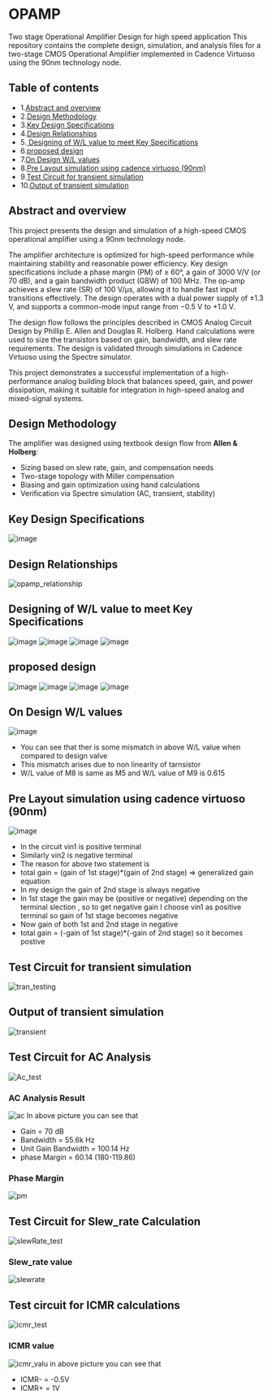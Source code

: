 # OPAMP
Two stage  Operational Amplifier Design for high speed application
This repository contains the complete design, simulation, and analysis files for a two-stage CMOS Operational Amplifier implemented in Cadence Virtuoso using the 90nm technology node.


## Table of contents
- 1.[Abstract and overview](#Abstract-and-overview)
- 2.[Design Methodology](#Design-Methodology)
- 3.[Key Design Specifications](#Key-Design-Specifications)
- 4.[Design Relationships](#Design-Relationships)
- 5.[ Designing  of W/L value to meet  Key Specifications](#Designing-of-W/L-value-to-meet-Key-Specifications)
- 6.[proposed design](#proposed-design)
- 7.[On Design W/L values](#OnDesign-W/L-values)
- 8.[Pre Layout simulation using cadence virtuoso (90nm)](#Pre-ayout-simulation-using-cadence-virtuoso(90nm))
- 9.[Test Circuit for transient simulation](##Test-Circuit-for-transient-simulation)
- 10.[Output of transient simulation](##Output-of-transient-simulation)

## Abstract and overview 
This project presents the design and simulation of a high-speed CMOS operational amplifier using a 90nm technology node. 

The amplifier architecture is optimized for high-speed performance while maintaining stability and reasonable power efficiency. Key design specifications include a phase margin (PM) of ≥ 60°, a gain of 3000 V/V (or 70 dB), and a gain bandwidth product (GBW) of 100 MHz. The op-amp achieves a slew rate (SR) of 100 V/µs, allowing it to handle fast input transitions effectively. The design operates with a dual power supply of ±1.3 V, and supports a common-mode input range from −0.5 V to +1.0 V.

The design flow follows the principles described in CMOS Analog Circuit Design by Phillip E. Allen and Douglas R. Holberg. Hand calculations were used to size the transistors based on gain, bandwidth, and slew rate requirements. The design is validated through simulations in Cadence Virtuoso using the Spectre simulator.

This project demonstrates a successful implementation of a high-performance analog building block that balances speed, gain, and power dissipation, making it suitable for integration in high-speed analog and mixed-signal systems.

## Design Methodology

The amplifier was designed using textbook design flow from **Allen & Holberg**:
- Sizing based on slew rate, gain, and compensation needs
- Two-stage topology with Miller compensation
- Biasing and gain optimization using hand calculations
- Verification via Spectre simulation (AC, transient, stability)


## Key Design Specifications
![image](https://github.com/user-attachments/assets/28eed64a-b9a2-4108-9077-8d5ebcf29c27)


## Design Relationships
![opamp_relationship ](https://github.com/user-attachments/assets/d930a3ac-0fb8-456b-a9d8-b2db3414aa9c)

## Designing  of W/L value to meet  Key Specifications
![image](https://github.com/user-attachments/assets/180280ea-d734-4af5-ac9c-8fc31ebf1fce)
![image](https://github.com/user-attachments/assets/73f64201-680a-4c8e-bb58-7c97781250a3)
![image](https://github.com/user-attachments/assets/c2db6ac8-1692-4f5e-8926-308deaaff9e8)
![image](https://github.com/user-attachments/assets/8e01e361-2eae-4003-9c7f-49ee30b0cd4f)
## proposed design
![image](https://github.com/user-attachments/assets/9e1352ba-eaae-421c-ab30-721ed51f6fab)
![image](https://github.com/user-attachments/assets/f72b6dc0-c6cc-4419-a123-17838f01cd88)
![image](https://github.com/user-attachments/assets/bd00e43d-05c3-4c75-94c0-b953379f0d55)
![image](https://github.com/user-attachments/assets/3d4a3183-5ef0-4749-b9d9-4600059fa453)

## On Design W/L values
![image](https://github.com/user-attachments/assets/ab131f1e-fcbf-41ef-a2fe-f8fd307ab73f)
- You can see that ther is some mismatch in above W/L value when compared to design valve
- This mismatch arises due to non linearity of tarnsistor
- W/L value of M8 is same as M5 and W/L value of M9 is 0.615

## Pre Layout simulation using cadence virtuoso (90nm)
![image](https://github.com/user-attachments/assets/1b73b3fa-bf98-46ab-9e8a-7b468011d516)
- In the circuit vin1 is positive terminal
- Similarly vin2 is negative terminal
- The reason for above two statement is
- total gain = (gain of 1st stage)*(gain of 2nd stage) => generalized gain equation 
- In my design the gain of 2nd stage is always negative
- In 1st stage the gain may be (positive or negative) depending on the terminal slection , so to get negative gain I choose vin1 as positive terminal so  gain of 1st stage becomes negative
- Now gain of both 1st and 2nd stage in negative
- total gain = (-gain of 1st stage)*(-gain of 2nd stage) so it becomes postive

## Test Circuit for transient simulation
![tran_testing](https://github.com/user-attachments/assets/5ec532bc-c88a-43b2-a136-6b9d6e59745b)

## Output of transient simulation
![transient](https://github.com/user-attachments/assets/9ab2e038-8fd5-4cd6-bf9c-f3c5b2ae2805)

## Test Circuit for AC Analysis
![Ac_test](https://github.com/user-attachments/assets/17f41932-51c7-438f-97d5-da5a8e7b60b3)

### AC Analysis Result
![ac](https://github.com/user-attachments/assets/26e6cc2d-b9aa-4bf5-a882-d77efc79e93f)
In above picture you can see that 
- Gain = 70 dB
- Bandwidth = 55.6k Hz
- Unit Gain Bandwidth = 100.14 Hz
- phase Margin = 60.14 (180-119.86)

### Phase Margin
![pm](https://github.com/user-attachments/assets/7300b731-9ddf-4618-a203-3f2ac1e40183)

## Test Circuit for  Slew_rate Calculation
![slewRate_test](https://github.com/user-attachments/assets/9bb842cc-d52b-42c3-a38d-2499c442ced9)

### Slew_rate value
![slewrate](https://github.com/user-attachments/assets/ee36561f-96c3-4ec4-9a5e-cbbb3c68acb7)

## Test circuit for ICMR calculations
![icmr_test](https://github.com/user-attachments/assets/2fa961ab-0d79-4448-8114-15d3dbdd0bb8)

### ICMR value 
![icmr_valu](https://github.com/user-attachments/assets/70d55ed2-feb2-456b-8600-25e835b94f46)
in above picture you can see that 
- ICMR- = -0.5V
- ICMR+ = 1V






















